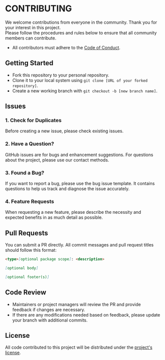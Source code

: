 # CONTRIBUTING

We welcome contributions from everyone in the community. Thank you for your interest in this project.  
Please follow the procedures and rules below to ensure that all community members can contribute.

- All contributors must adhere to the [Code of Conduct](https://www.contributor-covenant.org/).

## Getting Started

- Fork this repository to your personal repository.
- Clone it to your local system using `git clone [URL of your forked repository]`.
- Create a new working branch with `git checkout -b [new branch name]`.

## Issues

### 1. Check for Duplicates

Before creating a new issue, please check existing issues.

### 2. Have a Question?

GitHub issues are for bugs and enhancement suggestions. For questions about the project, please use our contact methods.

### 3. Found a Bug?

If you want to report a bug, please use the bug issue template. It contains questions to help us track and diagnose the issue accurately.

### 4. Feature Requests

When requesting a new feature, please describe the necessity and expected benefits in as much detail as possible.

## Pull Requests

You can submit a PR directly. All commit messages and pull request titles should follow this format:

```markdown
<type>[optional package scope]: <description>

[optional body]

[optional footer(s)]
```

## Code Review

- Maintainers or project managers will review the PR and provide feedback if changes are necessary.
- If there are any modifications needed based on feedback, please update your branch with additional commits.

## License

All code contributed to this project will be distributed under the [project's license](https://github.com/gwansikk/query-fetch/blob/main/LICENSE).
